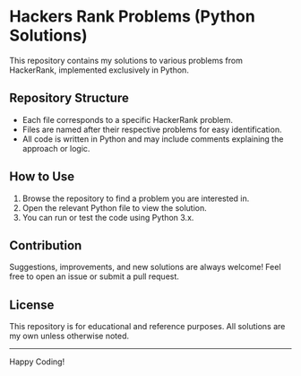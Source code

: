 # Hackers Rank Problems (Python Solutions)

This repository contains my solutions to various problems from HackerRank, implemented exclusively in Python.

## Repository Structure

- Each file corresponds to a specific HackerRank problem.
- Files are named after their respective problems for easy identification.
- All code is written in Python and may include comments explaining the approach or logic.

## How to Use

1. Browse the repository to find a problem you are interested in.
2. Open the relevant Python file to view the solution.
3. You can run or test the code using Python 3.x.

## Contribution

Suggestions, improvements, and new solutions are always welcome! Feel free to open an issue or submit a pull request.

## License

This repository is for educational and reference purposes. All solutions are my own unless otherwise noted.

---

Happy Coding!

